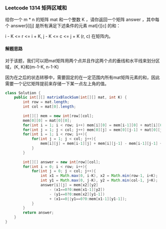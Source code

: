 ### Leetcode 1314 矩阵区域和

给你一个 m * n 的矩阵 mat 和一个整数 K ，请你返回一个矩阵 answer ，其中每个 answer[i][j] 是所有满足下述条件的元素 mat[r][c] 的和： 

i - K <= r <= i + K, j - K <= c <= j + K 
(r, c) 在矩阵内。

#### 解题思路

对于该题，我们可以把mat矩阵用两个点并且作这两个点的垂线和水平线来划分区域，(K, K)和(m-1-K, n-1-K)

因为在之后的状态转移中，需要固定的在一定范围内所有mat矩阵元素的和，因此需要一个记忆矩阵提前来存储一下某一点左上角的值。

```java
class Solution {
    public int[][] matrixBlockSum(int[][] mat, int K) {
        int row = mat.length;
        int col = mat[0].length;
        
        int[][] mem = new int[row][col];
        mem[0][0] = mat[0][0];
        for(int i = 1; i < row; i++) mem[i][0] = mem[i-1][0] + mat[i][0]; 
        for(int j = 1; j < col; j++) mem[0][j] = mem[0][j-1] + mat[0][j];
        for(int i = 1; i < row; i++){
            for(int j = 1; j < col; j++){
                mem[i][j] = mem[i-1][j] + mem[i][j-1] - mem[i-1][j-1] + mat[i][j];
            }
        }
        
        int[][] answer = new int[row][col];
        for(int i = 0; i < row; i++){
            for(int j = 0; j < col; j++){
                int x1 = Math.max(0, i-K), x2 = Math.min(row-1, i+K);
                int y1 = Math.max(0, j-K), y2 = Math.min(col-1, j+K);
                answer[i][j] = mem[x2][y2]
                    - (x1==0?0:mem[x1-1][y2])
                    - (y1==0?0:mem[x2][y1-1])
                    + (x1==0||y1==0?0:mem[x1-1][y1-1]);
            }
        }
        return answer;
    }
}
```

